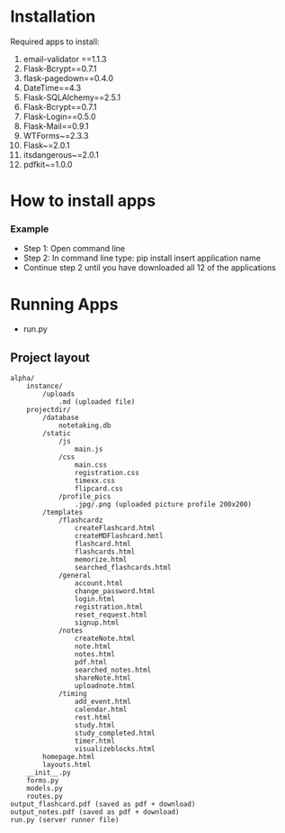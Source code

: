 # Installation

Required apps to install:

1. email-validator ==1.1.3
2. Flask-Bcrypt==0.7.1
3. flask-pagedown==0.4.0
4. DateTime==4.3
5. Flask-SQLAlchemy==2.5.1
6. Flask-Bcrypt==0.7.1
7. Flask-Login==0.5.0
8. Flask-Mail==0.9.1
9. WTForms~=2.3.3
10. Flask~=2.0.1
11. itsdangerous~=2.0.1
12. pdfkit~=1.0.0

# How to install apps

### Example

* Step 1: Open command line
* Step 2: In command line type: pip install insert application name
* Continue step 2 until you have downloaded all 12 of the applications

# Running Apps

* run.py

## Project layout

    alpha/
        instance/
            /uploads
                .md (uploaded file)
        projectdir/
            /database
                notetaking.db
            /static
                /js
                    main.js
                /css
                    main.css
                    registration.css  
                    timexx.css
                    flipcard.css
                /profile_pics
                    .jpg/.png (uploaded picture profile 200x200)
            /templates
                /flashcardz
                    createFlashcard.html
                    createMDFlashcard.hmtl
                    flashcard.html
                    flashcards.html
                    memorize.html
                    searched_flashcards.html
                /general
                    account.html
                    change_password.html
                    login.html
                    registration.html
                    reset_request.html 
                    signup.html
                /notes
                    createNote.html
                    note.html
                    notes.html
                    pdf.html
                    searched_notes.html
                    shareNote.html
                    uploadnote.html
                /timing 
                    add_event.html
                    calendar.html
                    rest.html
                    study.html
                    study_completed.html
                    timer.html
                    visualizeblocks.html
            homepage.html
            layouts.html
        __init__.py
        forms.py
        models.py
        routes.py
    output_flashcard.pdf (saved as pdf + download)
    output_notes.pdf (saved as pdf + download)
    run.py (server runner file)